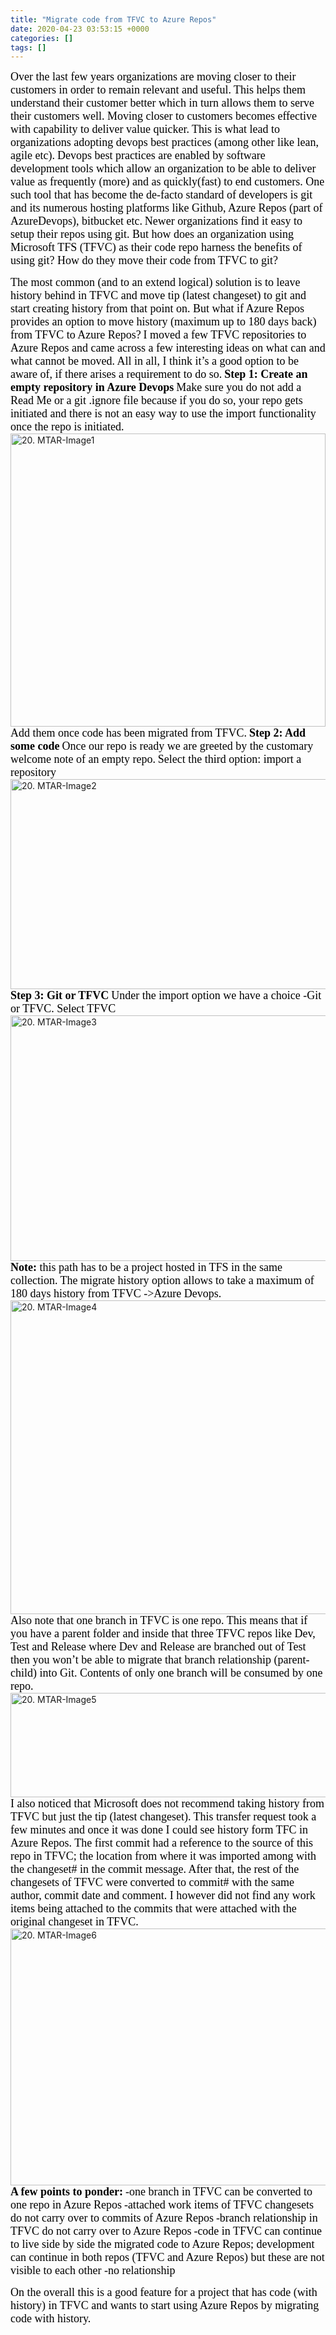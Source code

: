 ```yaml
---
title: "Migrate code from TFVC to Azure Repos"
date: 2020-04-23 03:53:15 +0000
categories: []
tags: []
---
```


<span style="font-size:18px;"><span style="font-family:calibri;"><span style="color:#000000;">Over the last few years organizations are moving closer to their customers in order to remain relevant and useful. This helps them understand their customer better which in turn allows them to serve their customers well. Moving closer to customers becomes effective with capability to deliver value quicker. This is what lead to organizations adopting devops best practices (among other like lean, agile etc).</span></span></span>
<span style="font-size:18px;"><span style="font-family:calibri;"><span style="color:#000000;">Devops best practices are enabled by software development tools which allow an organization to be able to deliver value as frequently (more) and as quickly(fast) to end customers. One such tool that has become the de-facto standard of developers is git and its numerous hosting platforms like Github, Azure Repos (part of AzureDevops), bitbucket etc.</span></span></span>
<span style="font-size:18px;"><span style="font-family:calibri;"><span style="color:#000000;">Newer organizations find it easy to setup their repos using git. But how does an organization using Microsoft TFS (TFVC) as their code repo harness the benefits of using git? How do they move their code from TFVC to git?</span></span></span>
<!--more-->
<span style="font-size:18px;"><span style="font-family:calibri;"><span style="color:#000000;">The most common (and to an extend logical) solution is to leave history behind in TFVC and move tip (latest changeset) to git and start creating history from that point on. But what if Azure Repos provides an option to move history (maximum up to 180 days back) from TFVC to Azure Repos?</span></span></span>
<span style="font-size:18px;"><span style="font-family:calibri;"><span style="color:#000000;">I moved a few TFVC repositories to Azure Repos and came across a few interesting ideas on what can and what cannot be moved. All in all, I think it’s a good option to be aware of, if there arises a requirement to do so.</span></span></span>
<strong><span style="font-size:18px;"><span style="font-family:calibri;"><span style="color:#000000;">Step 1: Create an empty repository in Azure Devops</span></span></span></strong>
<span style="font-size:18px;"><span style="font-family:calibri;"><span style="color:#000000;">Make sure you do not add a Read Me or a git .ignore file because if you do so, your repo gets initiated and there is not an easy way to use the import functionality once the repo is initiated.</span></span></span>
<img class="alignnone size-full wp-image-495" src="https://skundunotes.com/wp-content/uploads/2020/04/20.-mtar-image1.png" alt="20. MTAR-Image1" width="504" height="469">
<span style="font-size:18px;"><span style="font-family:calibri;"><span style="color:#000000;">Add them once code has been migrated from TFVC.</span></span></span>
<strong><span style="font-size:18px;"><span style="font-family:calibri;"><span style="color:#000000;">Step 2: Add some code</span></span></span></strong>
<span style="font-size:18px;"><span style="font-family:calibri;"><span style="color:#000000;">Once our repo is ready we are greeted by the customary welcome note of an empty repo.</span></span></span>
<span style="font-size:18px;"><span style="font-family:calibri;"><span style="color:#000000;">Select the third option: import a repository</span></span></span>
<img class="alignnone size-full wp-image-496" src="https://skundunotes.com/wp-content/uploads/2020/04/20.-mtar-image2.png" alt="20. MTAR-Image2" width="659" height="336">
<strong><span style="font-size:18px;"><span style="font-family:calibri;"><span style="color:#000000;">Step 3: Git or TFVC</span></span></span></strong>
<span style="font-size:18px;"><span style="font-family:calibri;"><span style="color:#000000;">Under the import option we have a choice -Git or TFVC. Select TFVC</span></span></span>
<img class="alignnone size-full wp-image-497" src="https://skundunotes.com/wp-content/uploads/2020/04/20.-mtar-image3.png" alt="20. MTAR-Image3" width="555" height="393">
<span style="font-size:18px;"><span style="font-family:calibri;"><span style="color:#000000;"><strong>Note:</strong> this path has to be a project hosted in TFS in the same collection.</span></span></span>
<span style="font-size:18px;"><span style="font-family:calibri;"><span style="color:#000000;">The migrate history option allows to take a maximum of 180 days history from TFVC -&gt;Azure Devops.</span></span></span>
<img class="alignnone size-full wp-image-498" src="https://skundunotes.com/wp-content/uploads/2020/04/20.-mtar-image4.png" alt="20. MTAR-Image4" width="552" height="502">
<span style="font-size:18px;"><span style="font-family:calibri;"><span style="color:#000000;">Also note that one branch in TFVC is one repo. This means that if you have a parent folder and inside that three TFVC repos like Dev, Test and Release where Dev and Release are branched out of Test then you won’t be able to migrate that branch relationship (parent-child) into Git. Contents of only one branch will be consumed by one repo.</span></span></span>
<img class="alignnone size-full wp-image-499" src="https://skundunotes.com/wp-content/uploads/2020/04/20.-mtar-image5.png" alt="20. MTAR-Image5" width="554" height="167">
<span style="font-size:18px;"><span style="font-family:calibri;"><span style="color:#000000;">I also noticed that Microsoft does not recommend taking history from TFVC but just the tip (latest changeset).</span></span></span>
<span style="font-size:18px;"><span style="font-family:calibri;"><span style="color:#000000;">This transfer request took a few minutes and once it was done I could see history form TFC in Azure Repos. The first commit had a reference to the source of this repo in TFVC; the location from where it was imported among with the changeset# in the commit message. After that, the rest of the changesets of TFVC were converted to commit# with the same author, commit date and comment. I however did not find any work items being attached to the commits that were attached with the original changeset in TFVC.</span></span></span>
<img class="alignnone size-full wp-image-500" src="https://skundunotes.com/wp-content/uploads/2020/04/20.-mtar-image6.png" alt="20. MTAR-Image6" width="621" height="411">
<strong><span style="font-size:18px;"><span style="font-family:calibri;"><span style="color:#000000;">A few points to ponder:</span></span></span></strong>
<span style="font-size:18px;"><span style="font-family:calibri;"><span style="color:#000000;">-one branch in TFVC can be converted to one repo in Azure Repos</span></span></span>
<span style="font-size:18px;"><span style="font-family:calibri;"><span style="color:#000000;">-attached work items of TFVC changesets do not carry over to commits of Azure Repos</span></span></span>
<span style="font-size:18px;"><span style="font-family:calibri;"><span style="color:#000000;">-branch relationship in TFVC do not carry over to Azure Repos</span></span></span>
<span style="font-size:18px;"><span style="font-family:calibri;"><span style="color:#000000;">-code in TFVC can continue to live side by side the migrated code to Azure Repos; development can continue in both repos (TFVC and Azure Repos) but these are not visible to each other -no relationship</span></span></span>

<span style="font-size:18px;"><span style="font-family:calibri;"><span style="color:#000000;">On the overall this is a good feature for a project that has code (with history) in TFVC and wants to start using Azure Repos by migrating code with history.</span></span></span>
